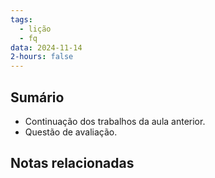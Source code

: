 ```yaml
---
tags:
  - lição
  - fq
data: 2024-11-14
2-hours: false
---
```


## Sumário
- Continuação dos trabalhos da aula anterior.
- Questão de avaliação.
## Notas relacionadas